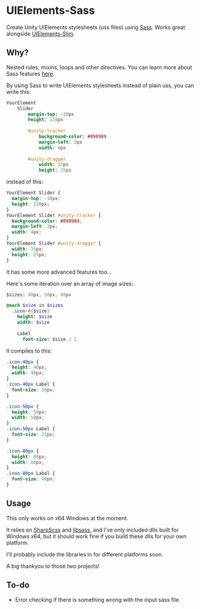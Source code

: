 # UIElements-Sass
Create Unity UIElements stylesheets (uss files) using [Sass](https://sass-lang.com/).
Works great alongside [UIElements-Slim](https://github.com/eidetic-av/UIElements-Slim).

## Why?
Nested rules, mixins, loops and other directives. You can learn more about Sass features [here](https://sass-lang.com/documentation).

By using Sass to write UIElements stylesheets instead of plain uss, you can write this:
```sass
YourElement
    Slider
        margin-top: -10px
        height: 120px
        
        #unity-tracker
            background-color: #898989
            margin-left: 2px
            width: 4px
            
        #unity-dragger
            width: 35px
            height: 25px
```
instead of this:
```css
YourElement Slider {
  margin-top: -10px;
  height: 120px;
}
YourElement Slider #unity-tracker {
  background-color: #898989;
  margin-left: 2px;
  width: 4px;
}
YourElement Slider #unity-dragger {
  width: 35px;
  height: 25px;
}
```

It has some more advanced features too...

Here's some iteration over an array of image sizes:
```sass
$sizes: 40px, 50px, 80px

@each $size in $sizes
  .icon-#{$size}
    height: $size
    width: $size
    
    Label
      font-size: $size / 2
```
It compiles to this:
```css
.icon-40px {
  height: 40px;
  width: 40px;
}
.icon-40px Label {
  font-size: 20px;
}

.icon-50px {
  height: 50px;
  width: 50px;
}
.icon-50px Label {
  font-size: 25px;
}

.icon-80px {
  height: 80px;
  width: 80px;
}
.icon-80px Label {
  font-size: 40px;
}
```

## Usage
This only works on x64 Windows at the moment.

It relies on [SharpScss](https://github.com/xoofx/SharpScss) and [libsass](https://github.com/sass/libsass), and I've only included dlls built for Windows x64, but it should work fine if you build these dlls for your own platform.

I'll probably include the libraries in for different platforms soon.

A big thankyou to those two projects!

## To-do
* Error checking if there is something wrong with the input sass file.
